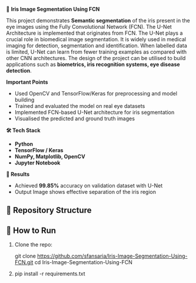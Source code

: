 🧿 **Iris Image Segmentation Using FCN**

This project demonstrates **Semantic segmentation** of the iris present in the eye images using the Fully Convolutional Network (FCN). The U-Net Architecture is implemented that originates from FCN.
The U-Net plays a crucial role in biomedical image segmentation. It is widely used in medical imaging for detection, segmentation and identification. When labelled data is limited, U-Net can learn from fewer training examples as compared with other CNN architectures. The design of the project can be utilised to build applications such as **biometrics, iris recognition systems, eye disease detection**.

**Important Points**
- Used OpenCV and TensorFlow/Keras for preprocessing and model building
- Trained and evaluated the model on real eye datasets
- Implemented FCN-based U-Net architecture for iris segmentation
- Visualised the predicted and ground truth images


**🛠️ Tech Stack**
- **Python**
- **TensorFlow / Keras**
- **NumPy, Matplotlib, OpenCV**
- **Jupyter Notebook**
 
**🧪 Results**
- Achieved **99.85%** accuracy on validation dataset with U-Net
- Output Image shows effective separation of the iris region
 

## 📂 Repository Structure
## 🚀 How to Run

1. Clone the repo:
   
   git clone https://github.com/sfansaria/Iris-Image-Segmentation-Using-FCN.git
   cd Iris-Image-Segmentation-Using-FCN
2. pip install -r requirements.txt




